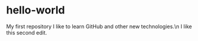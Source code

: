 # hello-world
My first repository
I like to learn GitHub and other new technologies.\n
I like this second edit.
